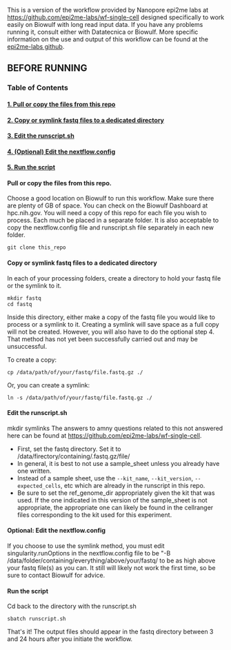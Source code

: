 
This is a version of the workflow provided by Nanopore epi2me labs at https://github.com/epi2me-labs/wf-single-cell designed specifically to work easily on Biowulf with long read input data. If you have any problems running it, consult either with Datatecnica or Biowulf. More specific information on the use and output of this workflow can be found at the [epi2me-labs github](https://github.com/epi2me-labs/wf-single-cell).

## BEFORE RUNNING

### Table of Contents
#### [1. Pull or copy the files from this repo](#1)
#### [2. Copy or symlink fastq files to a dedicated directory](#2)
#### [3. Edit the runscript.sh](#3)
#### [4. (Optional) Edit the nextflow.config](#4)
#### [5. Run the script](#5)

<a id="1"></a>
#### Pull or copy the files from this repo.

Choose a good location on Biowulf to run this workflow. Make sure there are plenty of GB of space. You can check on the Biowulf Dashboard at hpc.nih.gov. You will need a copy of this repo for each file you wish to process. Each much be placed in a separate folder. It is also acceptable to copy the nextflow.config file and runscript.sh file separately in each new folder.

```
git clone this_repo
```

<a id="2"></a>
#### Copy or symlink fastq files to a dedicated directory

In each of your processing folders, create a directory to hold your fastq file or the symlink to it. 

```
mkdir fastq
cd fastq
```
Inside this directory, either make a copy of the fastq file you would like to process or a symlink to it. Creating a symlink will save space as a full copy will not be created. However, you will also have to do the optional step 4. That method has not yet been successfully carried out and may be unsuccessful. 

To create a copy:
```
cp /data/path/of/your/fastq/file.fastq.gz ./
```
Or, you can create a symlink:
```
ln -s /data/path/of/your/fastq/file.fastq.gz ./
```

<a id="3"></a>
#### Edit the runscript.sh
mkdir symlinks
The answers to amny questions related to this not answered here can be found at https://github.com/epi2me-labs/wf-single-cell.
- First, set the fastq directory. Set it to /data/firectory/containing/.fastq.gz/file/
- In general, it is best to not use a sample_sheet unless you already have one written.
- Instead of a sample sheet, use the `--kit_name`, `--kit_version`, `--expected_cells`, etc which are already in the runscript in this repo. 
- Be sure to set the ref_genome_dir appropriately given the kit that was used. If the one indicated in this version of the sample_sheet is not appropriate, the appropriate one can likely be found in the cellranger files corresponding to the kit used for this experiment.

<a id="4"></a>
#### Optional: Edit the nextflow.config

If you choose to use the symlink method, you must edit singularity.runOptions in the nextflow.config file to be "-B /data/folder/containing/everything/above/your/fastq/ to be as high above your fastq file(s) as you can. It still will likely not work the first time, so be sure to contact Biowulf for advice. 

<a id="5"></a>
#### Run the script

Cd back to the directory with the runscript.sh

```
sbatch runscript.sh
```

That's it! The output files should appear in the fastq directory between 3  and 24 hours after you initiate the workflow.


